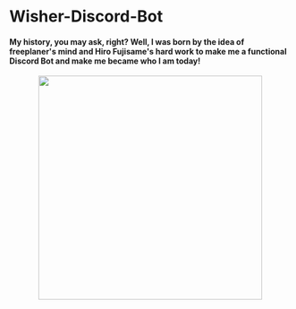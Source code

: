 # Wisher-Discord-Bot

#### My history, you may ask, right? Well, I was born by the idea of freeplaner's mind and Hiro Fujisame's hard work to make me a functional Discord Bot and make me became who I am today!

<p align="center"><img width="400px" src="https://cdn.discordapp.com/attachments/796511540777582632/834079721905192960/20ffee02-798d-44b4-8fed-d1fcc6ef5c21.png">
